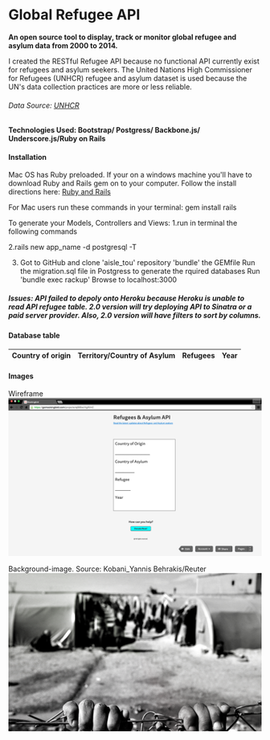 
# Global Refugee API
**An open source tool to display, track or monitor global refugee and asylum data from 2000 to 2014.**

I created the RESTful Refugee API because no functional API currently exist for refugees and asylum seekers. The United Nations High Commissioner for Refugees (UNHCR) refugee and asylum dataset is used because the UN's data collection practices are more or less reliable.
###### Data Source: [UNHCR](http://data.un.org/Data.aspx?d=UNHCR&f=indID:Type-Ref)

#### Technologies Used: Bootstrap/ Postgress/ Backbone.js/ Underscore.js/Ruby on Rails

#### Installation
Mac OS has Ruby preloaded. If your on a windows machine you'll have to download Ruby and Rails gem on to your computer. Follow the install directions here: [Ruby and Rails]('https://forwardhq.com/help/installing-ruby-windows')

For Mac users run these commands in your terminal:
gem install rails

To generate your Models, Controllers and Views:
1.run in terminal the following commands

2.rails new app_name -d postgresql -T

3. Got to GitHub and clone 'aisle_tou' repository
'bundle' the GEMfile
Run the migration.sql file in Postgress to generate the rquired databases
Run 'bundle exec rackup'
Browse to localhost:3000

##### Issues: API failed to depoly onto Heroku because Heroku is unable to read API refugee table. 2.0 version will try deploying API to Sinatra or a paid server provider. Also, 2.0 version will have filters to sort by columns.

#### Database table
  Country of origin | Territory/Country of Asylum | Refugees | Year
  ----------------- |----------------------------| -------- |-----


#### Images
Wireframe
![Image](/public/wireframes/API_Wireframe.png)

Background-image. Source: Kobani_Yannis Behrakis/Reuter
![Image](/app/assets/images/kobani_camp.png)
